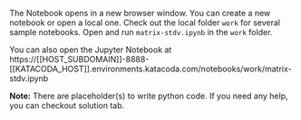 The Notebook opens in a new browser window. You can create a new notebook or open a local one. Check out the local folder `work` for several sample notebooks. Open and run `matrix-stdv.ipynb` in the `work` folder.

You can also open the Jupyter Notebook at https://[[HOST_SUBDOMAIN]]-8888-[[KATACODA_HOST]].environments.katacoda.com/notebooks/work/matrix-stdv.ipynb

**Note:**
There are placeholder(s) to write python code. If you need any help, you can checkout solution tab.